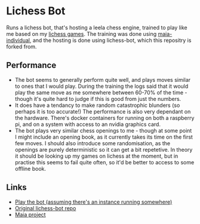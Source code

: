 # Lichess Bot

Runs a lichess bot, that's hosting a leela chess engine, trained to play like me based on my [lichess games](lichess/@/Red5551).
The training was done using [maia-individual](https://github.com/donaldflynn/maia-individual), and the hosting is done using lichess-bot, which this repositry is forked from.

## Performance

- The bot seems to generally perform quite well, and plays moves similar to ones that I would play. During the training the logs said that it would play the same move as me somewhere between 60-70% of the time - though it's quite hard to judge if this is good from just the numbers.
- It does have a tendancy to make random catastrophic blunders (so perhaps it is too accurate!) The performance is also very dependant on the hardware. There's docker containers for running on both a raspberry pi, and on a system with access to an nvidia graphics card.
- The bot plays very similar chess openings to me - though at some point I might include an opening book, as it currently takes its time on the first few moves. I should also introduce some randomisation, as the openings are purely deterministic so it can get a bit repetetive. In theory it should be looking up my games on lichess at the moment, but in practise this seems to fail quite often, so it'd be better to access to some offline book. 


## Links
- [Play the bot (assuming there's an instance running somewhere)](https://lichess.org?user=Bot5551#friend)
- [Original lichess-bot repo](https://github.com/lichess-bot-devs/lichess-bot)
- [Maia project](https://maiachess.com/)
